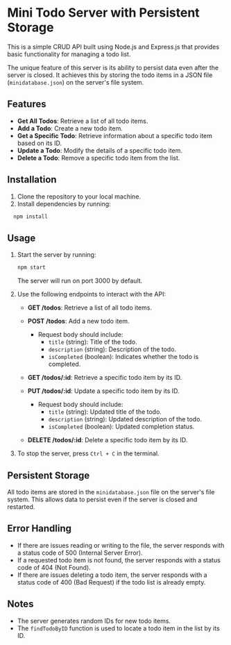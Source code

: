 # Mini Todo Server with Persistent Storage

This is a simple CRUD API built using Node.js and Express.js that provides basic functionality for managing a todo list. 

The unique feature of this server is its ability to persist data even after the server is closed. It achieves this by storing the todo items in a JSON file (`minidatabase.json`) on the server's file system.

## Features
- **Get All Todos**: Retrieve a list of all todo items.
- **Add a Todo**: Create a new todo item.
- **Get a Specific Todo**: Retrieve information about a specific todo item based on its ID.
- **Update a Todo**: Modify the details of a specific todo item.
- **Delete a Todo**: Remove a specific todo item from the list.

## Installation
1. Clone the repository to your local machine.
2. Install dependencies by running:

```bash
  npm install
```

## Usage

1. Start the server by running:

    ```bash
    npm start
    ```

   The server will run on port 3000 by default.

2. Use the following endpoints to interact with the API:

    - **GET /todos**: Retrieve a list of all todo items.

    - **POST /todos**: Add a new todo item.
        - Request body should include:
            - `title` (string): Title of the todo.
            - `description` (string): Description of the todo.
            - `isCompleted` (boolean): Indicates whether the todo is completed.

    - **GET /todos/:id**: Retrieve a specific todo item by its ID.

    - **PUT /todos/:id**: Update a specific todo item by its ID.
        - Request body should include:
            - `title` (string): Updated title of the todo.
            - `description` (string): Updated description of the todo.
            - `isCompleted` (boolean): Updated completion status.

    - **DELETE /todos/:id**: Delete a specific todo item by its ID.

3. To stop the server, press `Ctrl + C` in the terminal.

## Persistent Storage

All todo items are stored in the `minidatabase.json` file on the server's file system. This allows data to persist even if the server is closed and restarted.

## Error Handling

- If there are issues reading or writing to the file, the server responds with a status code of 500 (Internal Server Error).
- If a requested todo item is not found, the server responds with a status code of 404 (Not Found).
- If there are issues deleting a todo item, the server responds with a status code of 400 (Bad Request) if the todo list is already empty.

## Notes

- The server generates random IDs for new todo items.
- The `findTodoByID` function is used to locate a todo item in the list by its ID.


